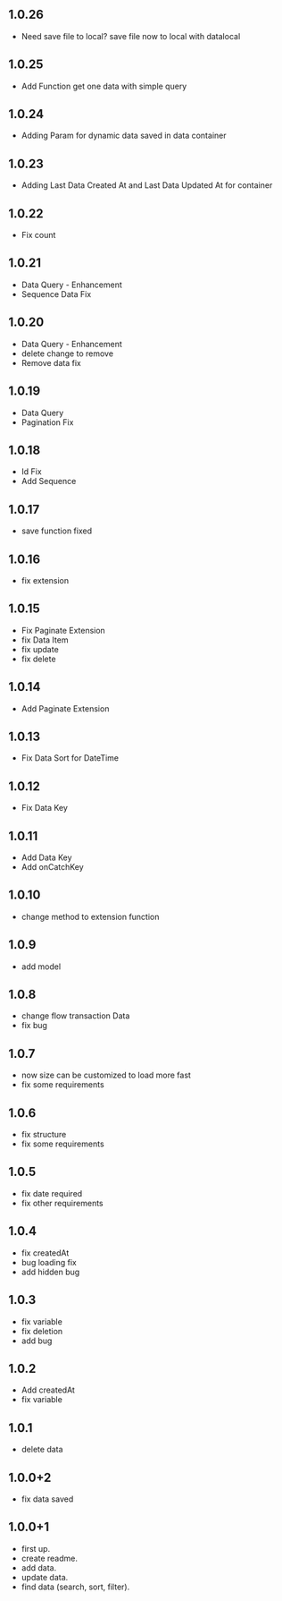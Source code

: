 ## 1.0.26
* Need save file to local? save file now to local with datalocal

## 1.0.25
* Add Function get one data with simple query

## 1.0.24
* Adding Param for dynamic data saved in data container

## 1.0.23
* Adding Last Data Created At and Last Data Updated At for container

## 1.0.22
* Fix count 

## 1.0.21
* Data Query - Enhancement
* Sequence Data Fix 

## 1.0.20
* Data Query - Enhancement
* delete change to remove
* Remove data fix

## 1.0.19
* Data Query
* Pagination Fix

## 1.0.18
* Id Fix 
* Add Sequence

## 1.0.17
* save function fixed

## 1.0.16
* fix extension

## 1.0.15
* Fix Paginate Extension
* fix Data Item
* fix update
* fix delete

## 1.0.14
* Add Paginate Extension

## 1.0.13
* Fix Data Sort for DateTime

## 1.0.12
* Fix Data Key

## 1.0.11
* Add Data Key
* Add onCatchKey

## 1.0.10
* change method to extension function

## 1.0.9
* add model

## 1.0.8
* change flow transaction Data
* fix bug

## 1.0.7
* now size can be customized to load more fast
* fix some requirements

## 1.0.6
* fix structure
* fix some requirements

## 1.0.5
* fix date required
* fix other requirements

## 1.0.4
* fix createdAt
* bug loading fix
* add hidden bug

## 1.0.3
* fix variable
* fix deletion
* add bug

## 1.0.2
* Add createdAt
* fix variable

## 1.0.1
* delete data

## 1.0.0+2
* fix data saved

## 1.0.0+1
* first up.
* create readme.
* add data.
* update data.
* find data (search, sort, filter).